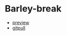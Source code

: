 # Barley-break

* [preview](https://tarsen99.github.io/Barley-break/)
* [gitpull](https://github.com/TarSen99/Barley-break/pull/1)
